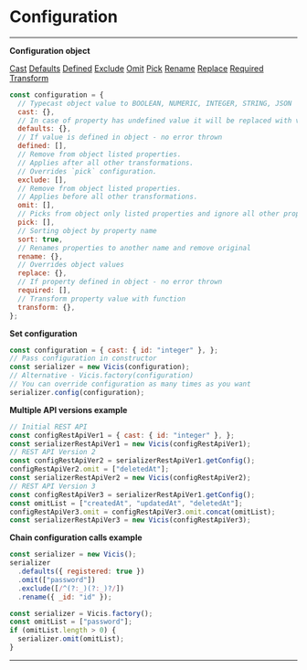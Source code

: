 # Configuration

----------

**Configuration object**

[Cast](/en/Cast.md) [Defaults](/en/Defaults.md) [Defined](/en/Defined.md) [Exclude](/en/Exclude.md) [Omit](/en/Omit.md) [Pick](/en/Pick.md) [Rename](/en/Rename.md) [Replace](/en/Replace.md) [Required](/en/Required.md) [Transform](/en/Transform.md)

```js
const configuration = {
  // Typecast object value to BOOLEAN, NUMERIC, INTEGER, STRING, JSON
  cast: {},
  // In case of property has undefined value it will be replaced with value from configuration
  defaults: {},
  // If value is defined in object - no error thrown
  defined: [],
  // Remove from object listed properties.
  // Applies after all other transformations.
  // Overrides `pick` configuration.
  exclude: [],
  // Remove from object listed properties.
  // Applies before all other transformations.
  omit: [],
  // Picks from object only listed properties and ignore all other properties
  pick: [],
  // Sorting object by property name
  sort: true,
  // Renames properties to another name and remove original
  rename: {},
  // Overrides object values
  replace: {},
  // If property defined in object - no error thrown
  required: [],
  // Transform property value with function
  transform: {},
};
```

**Set configuration**

```js
const configuration = { cast: { id: "integer" }, };
// Pass configuration in constructor
const serializer = new Vicis(configuration);
// Alternative - Vicis.factory(configuration)
// You can override configuration as many times as you want
serializer.config(configuration);
```

**Multiple API versions example**

```js
// Initial REST API
const configRestApiVer1 = { cast: { id: "integer" }, };
const serializerRestApiVer1 = new Vicis(configRestApiVer1);
// REST API Version 2
const configRestApiVer2 = serializerRestApiVer1.getConfig();
configRestApiVer2.omit = ["deletedAt"];
const serializerRestApiVer2 = new Vicis(configRestApiVer2);
// REST API Version 3
const configRestApiVer3 = serializerRestApiVer1.getConfig();
const omitList = ["createdAt", "updatedAt", "deletedAt"];
configRestApiVer3.omit = configRestApiVer3.omit.concat(omitList);
const serializerRestApiVer3 = new Vicis(configRestApiVer3);
```

**Chain configuration calls example**

```js
const serializer = new Vicis();
serializer
  .defaults({ registered: true })
  .omit(["password"])
  .exclude([/^(?:_)(?:_)?/])
  .rename({ _id: "id" });
```

```js
const serializer = Vicis.factory();
const omitList = ["password"];
if (omitList.length > 0) {
  serializer.omit(omitList);
}
```

----------

